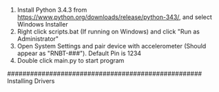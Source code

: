 1. Install Python 3.4.3 from https://www.python.org/downloads/release/python-343/, and select Windows Installer
2. Right click scripts.bat (If running on Windows) and click "Run as Administrator"
3. Open System Settings and pair device with accelerometer (Should appear as "RNBT-###"). Default Pin is 1234
4. Double click main.py to start program

###################################################
Installing Drivers
